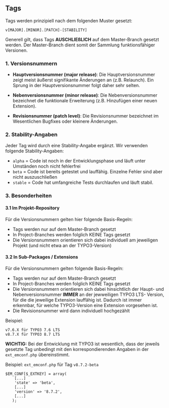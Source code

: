 ## Tags
Tags werden prinzipiell nach dem folgenden Muster gesetzt:
```
v[MAJOR].[MINOR].[PATCH]-[STABILITY]
```
Generell gilt, dass Tags **AUSCHLIEßLICH** auf dem Master-Branch gesetzt werden.
Der Master-Branch dient somit der Sammlung funktionsfähiger Versionen.


### 1. Versionsnummern
* **Hauptversionsnummer (major release)**: 
Die Hauptversionsnummer zeigt meist äußerst signifikante Änderungen an (z.B. Relaunch). 
Ein Sprung in der Hauptversionsnummer folgt daher sehr selten.

* **Nebenversionsnummer (minor release)**:
Die Nebenversionsnummer bezeichnet die funktionale Erweiterung (z.B. Hinzufügen einer neuen Extension).
 
* **Revisionsnummer (patch level)**: 
Die Revisionsnummer bezeichnet im Wesentlichen Bugfixes oder kleinere Änderungen.

### 2. Stability-Angaben
Jeder Tag wird durch eine Stability-Angabe ergänzt. 
Wir verwenden folgende Stability-Angaben:
* `alpha` = Code ist noch in der Entwicklungsphase und läuft unter Umständen noch nicht fehlerfrei
* `beta` = Code ist bereits getestet und lauffähig. Einzelne Fehler sind aber nicht auszuschließen
* `stable` = Code hat umfangreiche Tests durchlaufen und läuft stabil. 

### 3. Besonderheiten

#### 3.1 Im Projekt-Repository
Für die Versionsnummern gelten hier folgende Basis-Regeln:
* Tags werden nur auf dem Master-Branch gesetzt
* In Project-Branches werden folglich KEINE Tags gesetzt
* Die Versionsnummern orientieren sich dabei individuell am jeweiligen Projekt (und nicht etwa an der TYPO3-Version)


#### 3.2 In Sub-Packages / Extensions
Für die Versionsnummern gelten folgende Basis-Regeln:
* Tags werden nur auf dem Master-Branch gesetzt
* In Project-Branches werden folglich KEINE Tags gesetzt
* Die Versionsnummern orientieren sich dabei hinsichtlich der Haupt- und Nebenversionsnummer **IMMER** an der jewweiligen TYPO3 LTS- Version, für die die jeweilige Extension lauffähig ist. Dadurch ist immer erkennbar, für welche TYPO3-Version eine Extension vorgesehen ist.
* Die Revisionsnummer wird dann individuell hochgezählt

Beispiel:
```
v7.6.X für TYPO3 7.6 LTS
v8.7.X für TYPO3 8.7 LTS
```

**WICHTIG:** Bei der Entwicklung mit TYPO3 ist wesentlich, dass der jeweils gesetzte Tag unbedingt mit den korrespondierenden Angaben in der `ext_emconf.php` übereinstimmt.

Beispiel:
`ext_emconf.php` für Tag `v8.7.2-beta`
```
$EM_CONF[$_EXTKEY] = array(
   	[...]
   	'state' => 'beta',
    [...]
   	'version' => '8.7.2',
    [...]
   );
```